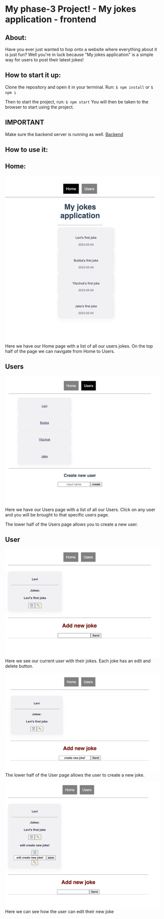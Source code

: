 # My phase-3 Project! - My jokes application - frontend

## About:
Have you ever just wanted to hop onto a website where everything about it is just fun?
Well you're in luck because "My jokes application" is a simple way for users to post their latest jokes!

## How to start it up:
Clone the repository and open it in your terminal. 
Run:
 `$ npm install` or `$ npm i`

Then to start the project, run:
`$ npm start` 
You will then be taken to the browser to start using the project.

## IMPORTANT
Make sure the backend server is running as well.
[Backend](https://github.com/learn-co-curriculum/phase-3-sinatra-react-project)

## How to use it:

## Home:
![image](public/image_1.png)
Here we have our Home page with a list of all our users jokes.
On the top half of the page we can navigate from Home to Users.

## Users
![image](public/image_2.png)
Here we have our Users page with a list of all our Users. Click on any user and you will be brought to that specific users page.

The lower half of the Users page allows you to create a new user.

## User
![image](public/image_3.png)
Here we see our current user with their jokes. Each joke has an edit and delete button.

![image](public/image_4.png)
The lower half of the User page allows the user to create a new joke.

![image](public/image_5.png)
Here we can see how the user can edit their new joke




